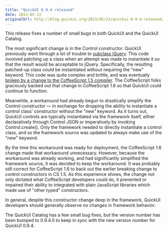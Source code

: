 ```yaml
---
title: "QuickUI 0.9.4 released"
date: 2013-05-13
originalUrl: http://blog.quickui.org/2013/05/13/quickui-0-9-4-released/
---
```


<p>
  This release fixes a number of small bugs in both QuickUI and the QuickUI
  Catalog.
</p>
<p>
  The most significant change is in the Control constructor. QuickUI previously
  went through a lot of trouble to
  <a href="http://blog.quickui.org/2012/06/07/jquery-fn-init/"
    >subclass jQuery</a
  >. This code involved patching up a class when an attempt was made to
  instantiate it so that the result would be acceptable to jQuery. Specifically,
  the resulting patched-up class could be instantiated without requiring the
  "new" keyword. This code was quite complex and brittle, and was eventually
  <a
    href="http://blog.quickui.org/2013/02/27/quickui-breaks-with-coffeescript-1-5/"
    >broken by a change to the CoffeeScript 1.5 compiler</a
  >. The CoffeeScript folks graciously backed out that change in CoffeeScript
  1.6 so that QuickUI could continue to function.
</p>
<p>
  Meanwhile, a workaround had already begun to drastically simplify the Control
  constructor — in exchange for dropping the ability to instantiate a control
  class' constructor without the "new" keyword. As it turns out, QuickUI
  controls are typically instantiated via the framework itself, either
  declaratively through Control JSON or imperatively by invoking
  Control.create(). Only the framework needed to directly instantiate a control
  class, and so the framework source was updated to always make use of the "new"
  keyword.
</p>
<p>
  By the time this workaround was ready for deployment, the CoffeeScript 1.6
  change made that workaround unnecessary. However, because the workaround was
  already working, and had significantly simplified the framework source, it was
  decided to keep the workaround. It was probably still correct for CoffeeScript
  1.6 to back out the earlier breaking change to control constructors in CS 1.5.
  As this experience shows, the change not only dictated what CoffeeScript
  developers could do, it prevented or impaired their ability to integrated with
  plain JavaScript libraries which made use of "other typed" constructors.
</p>
<p>
  In general, despite this constructor change deep in the framework, QuickUI
  developers should generally observe no changes in framework behavior.
</p>
<p>
  The QuickUI Catalog has a few small bug fixes, but the version number has been
  bumped to 0.9.4.0 to keep in sync with the new version number for QuickUI
  0.9.4.
</p>
